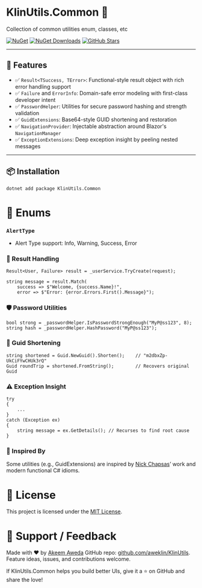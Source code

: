 # KlinUtils.Common 🧩

Collection of common utilities enum, classes, etc

[![NuGet](https://img.shields.io/nuget/v/KlinUtils.Common.svg)](https://www.nuget.org/packages/KlinUtils.Common)
[![NuGet Downloads](https://img.shields.io/nuget/dt/KlinUtils.Common.svg)](https://www.nuget.org/packages/KlinUtils.Common)
[![GitHub Stars](https://img.shields.io/github/stars/aweklin/KlinUtils?style=social)](https://github.com/aweklin/KlinUtils)

---

## 🔧 Features

- ✅ `Result<TSuccess, TError>`: Functional-style result object with rich error handling support
- ✅ `Failure` and `ErrorInfo`: Domain-safe error modeling with first-class developer intent
- ✅ `PasswordHelper`: Utilities for secure password hashing and strength validation
- ✅ `GuidExtensions`: Base64-style GUID shortening and restoration
- ✅ `NavigationProvider`: Injectable abstraction around Blazor's `NavigationManager`
- ✅ `ExceptionExtensions`: Deep exception insight by peeling nested messages

---

## 📦 Installation

```bash
dotnet add package KlinUtils.Common
```

# 🚀 Enums

### `AlertType`

- Alert Type support: Info, Warning, Success, Error

### 🔁 Result Handling

```
Result<User, Failure> result = _userService.TryCreate(request);

string message = result.Match(
    success => $"Welcome, {success.Name}!",
    error => $"Error: {error.Errors.First().Message}");

```

### 🛡️ Password Utilities

```
bool strong = _passwordHelper.IsPasswordStrongEnough("MyP@ss123", 8);
string hash = _passwordHelper.HashPassword("MyP@ss123");
```

### 🔖 Guid Shortening

```
string shortened = Guid.NewGuid().Shorten();    // "m2dbxZp-UkCiFYwCHUk3rQ"
Guid roundTrip = shortened.FromString();        // Recovers original Guid
```

### ⚠️ Exception Insight

```
try
{
    ...
}
catch (Exception ex)
{
    string message = ex.GetDetails(); // Recurses to find root cause
}
```

### 📖 Inspired By

Some utilities (e.g., GuidExtensions) are inspired by [Nick Chapsas](https://www.youtube.com/@nickchapsas)’ work and modern functional C# idioms.

# 📄 License

This project is licensed under the [MIT License](https://github.com/aweklin/KlinUtils?tab=MIT-1-ov-file#readme).

# 💬 Support / Feedback

Made with ❤️ by [Akeem Aweda](https://github.com/aweklin) GitHub repo: [github.com/aweklin/KlinUtils](github.com/aweklin/KlinUtils). Feature ideas, issues, and contributions welcome.

If KlinUtils.Common helps you build better UIs, give it a ⭐ on GitHub and share the love!
